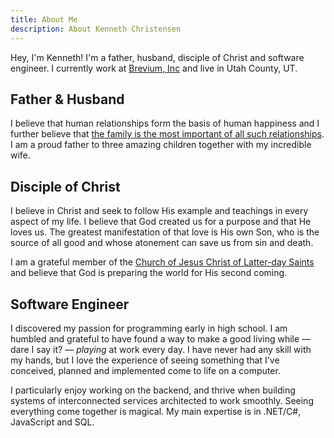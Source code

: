 ```yaml
---
title: About Me
description: About Kenneth Christensen
---
```


Hey, I'm Kenneth! I'm a father, husband, disciple of Christ and software engineer. I currently work at
[Brevium, Inc](https://brevium.com) and live in Utah County, UT.

## Father & Husband

I believe that human relationships form the basis of human happiness and I further believe that
[the family is the most important of all such relationships](https://www.churchofjesuschrist.org/study/scriptures/the-family-a-proclamation-to-the-world/the-family-a-proclamation-to-the-world?lang=eng).
I am a proud father to three amazing children together with my incredible wife.

## Disciple of Christ

I believe in Christ and seek to follow His example and teachings in every aspect of my life. I believe that
God created us for a purpose and that He loves us. The greatest manifestation of that love is His own Son,
who is the source of all good and whose atonement can save us from sin and death.

I am a grateful member of the [Church of Jesus Christ of Latter-day Saints](https://churchofjesuschrist.org) and believe
that God is preparing
the world for His second coming.

## Software Engineer

I discovered my passion for programming early in high school. I am humbled and grateful to have found a way
to make a good living while &mdash; dare I say it? &mdash; _playing_ at work every day. I have never
had any skill with my hands, but I love the experience of seeing something that I've conceived, planned and
implemented come to life on a computer.

I particularly enjoy working on the backend, and thrive when building systems of interconnected services architected to
work smoothly. Seeing everything come together is magical. My main expertise is in .NET/C#, JavaScript and SQL.
